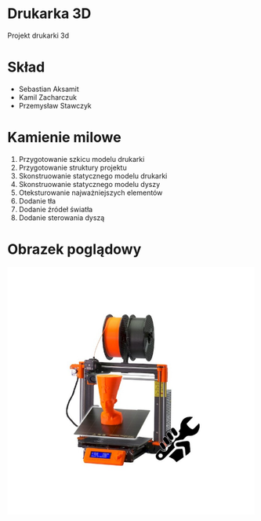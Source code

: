 # Drukarka 3D
Projekt drukarki 3d

# Skład

* Sebastian Aksamit
* Kamil Zacharczuk
* Przemysław Stawczyk

# Kamienie milowe

1. Przygotowanie szkicu modelu drukarki
2. Przygotowanie struktury projektu
3. Skonstruowanie statycznego modelu drukarki
4. Skonstruowanie statycznego modelu dyszy
5. Oteksturowanie najważniejszych elementów
6. Dodanie tła
7. Dodanie źródeł światła
8. Dodanie sterowania dyszą

# Obrazek poglądowy

![](prusi3.jpg)
